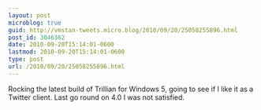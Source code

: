 ```yaml
---
layout: post
microblog: true
guid: http://vmstan-tweets.micro.blog/2010/09/20/25058255896.html
post_id: 3046362
date: 2010-09-20T15:14:01-0600
lastmod: 2010-09-20T15:14:01-0600
type: post
url: /2010/09/20/25058255896.html
---
```

Rocking the latest build of Trillian for Windows 5, going to see if I like it as a Twitter client. Last go round on 4.0 I was not satisfied.
